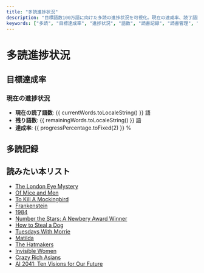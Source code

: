 ```yaml
---
title: "多読進捗状況"
description: "目標語数100万語に向けた多読の進捗状況を可視化。現在の達成率、読了語数、残り語数を円グラフで表示し、書籍ごとの詳細な記録も確認できます。"
keywords: ["多読", "目標達成率", "進捗状況", "語数", "読書記録", "読書管理", "読了記録", "読書進捗", "多読グラフ"]
---
```


# 多読進捗状況

## 目標達成率

<Chart :data="chartData" :options="chartOptions" />

### 現在の進捗状況
- **現在の読了語数**: {{ currentWords.toLocaleString() }} 語
- **残り語数**: {{ remainingWords.toLocaleString() }} 語
- **達成率**: {{ progressPercentage.toFixed(2) }} %

## 多読記録


<Table :books="books" />

## 読みたい本リスト

- [The London Eye Mystery](https://amzn.to/3DRwnOd)
- [Of Mice and Men](https://amzn.to/3PzkezL)
- [To Kill A Mockingbird](https://amzn.to/4giNtBK)
- [Frankenstein](https://amzn.to/3CvB4wH)
- [1984](https://amzn.to/3Codh1H)
- [Number the Stars: A Newbery Award Winner](https://amzn.to/3CuF94g)
- [How to Steal a Dog](https://amzn.to/40TZYiX)
- [Tuesdays With Morrie](https://amzn.to/4hEc7hg)
- [Matilda](https://amzn.to/4jIbGES)
- [The Hatmakers](https://amzn.to/4hkxzs4)
- [Invisible Women](https://amzn.to/4hnN0zW)
- [Crazy Rich Asians](https://amzn.to/4gsNUtj)
- [AI 2041: Ten Visions for Our Future](https://amzn.to/3Ei1rXs)



<script setup>
// Markdownから書籍データを解析する関数
function parseBooksFromMarkdown() {
  const rawBooks = `
- title: "Who Was Helen Keller?"
  author: "Gare Thompson"
  completedDate: "2025年1月9日"
  words: 8719

- title: "Who Was Steve Jobs?"
  author: "Pam Pollack"
  completedDate: "2025年1月10日"
  words: 7292

- title: "Diary of a Wimpy Kid #1"
  author: "Jeff Kinney"
  completedDate: "2025年1月16日"
  words: 19784

- title: "Who Was Albert Einstein?"
  author: "Jess Brallier"
  completedDate: "2025年1月17日"
  words: 8922

- title: "Who Was Anne Frank?"
  author: "Ann Abramson"
  completedDate: "2025年1月18日"
  words: 7086

- title: "Who Was Charles Darwin?"
  author: "Deborah Hopkinson"
  completedDate: "2025年1月20日"
  words: 6976

- title: "Diary of a Wimpy Kid #2"
  author: "Jeff Kinney"
  completedDate: "2025年1月21日"
  words: 20165

- title: "Who Was Leonardo da Vinci?"
  author: "Roberta Edwards"
  completedDate: "2025年1月24日"
  words: 8607

- title: "Holes"
  author: "Louis Sachar"
  completedDate: "2025年1月28日"
  words: 47079

- title: "Who was Neil Armstrong?"
  author: "Roberta Edwards"
  completedDate: "2025年1月29日"
  words: 6602

- title: "Harry Potter and the Philosopher's Stone"
  author: "J.K. Rowling"
  completedDate: "2025年2月3日"
  words: 77325

- title: "Harry Potter and the Chamber of Secrets"
  author: "J.K. Rowling"
  completedDate: "2025年2月26日"
  words: 84799

- title: "Harry Potter and the Prisoner of Azkaban"
  author: "J.K. Rowling"
  completedDate: "2025年3月14日"
  words: 106821
  `;
  return rawBooks
    .trim()
    .split("\n\n")
    .map((entry) => {
      const lines = entry.split("\n");
      return {
        title: lines[0].split(": ")[1].replace(/"/g, ""),
        author: lines[1].split(": ")[1].replace(/"/g, ""),
        completedDate: lines[2].split(": ")[1].replace(/"/g, ""),
        words: parseInt(lines[3].split(": ")[1], 10),
      };
    });
}

// 書籍データを取得
const books = parseBooksFromMarkdown();

// 現在の語数と目標
const currentWords = books.reduce((sum, book) => sum + book.words, 0);
const targetWords = 1000000;
const remainingWords = targetWords - currentWords;

// 達成率（％）
const progressPercentage = (currentWords / targetWords) * 100;

// グラフ用のデータ
const chartData = {
  labels: ['達成済み', '残り'],
  datasets: [
    {
      label: '目標達成率',
      data: [currentWords, remainingWords],
      backgroundColor: ['rgba(75, 192, 192, 0.6)', 'rgba(192, 192, 192, 0.6)'],
      borderColor: ['rgba(75, 192, 192, 1)', 'rgba(192, 192, 192, 1)'],
      borderWidth: 1,
    },
  ],
};

// グラフのオプション
const chartOptions = {
  responsive: true,
  plugins: {
    legend: {
      display: true,
      position: 'top',
    },
    tooltip: {
      callbacks: {
        label: (tooltipItem) => `${tooltipItem.label}: ${tooltipItem.raw.toLocaleString()} 語`,
      },
    },
  },
};
</script>
